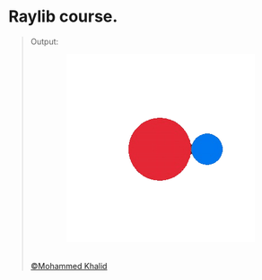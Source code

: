 # Raylib course.

> Output:
> <p align="center">
>   <img src="https://github.com/glULTRA/LearnRaylib/blob/z-Course-Resources/course_res/images/20.gif">
> </p>
> <br>
> <a href="https://github.com/glULTRA" class="btn btn-primary"> &copy;Mohammed Khalid </a>